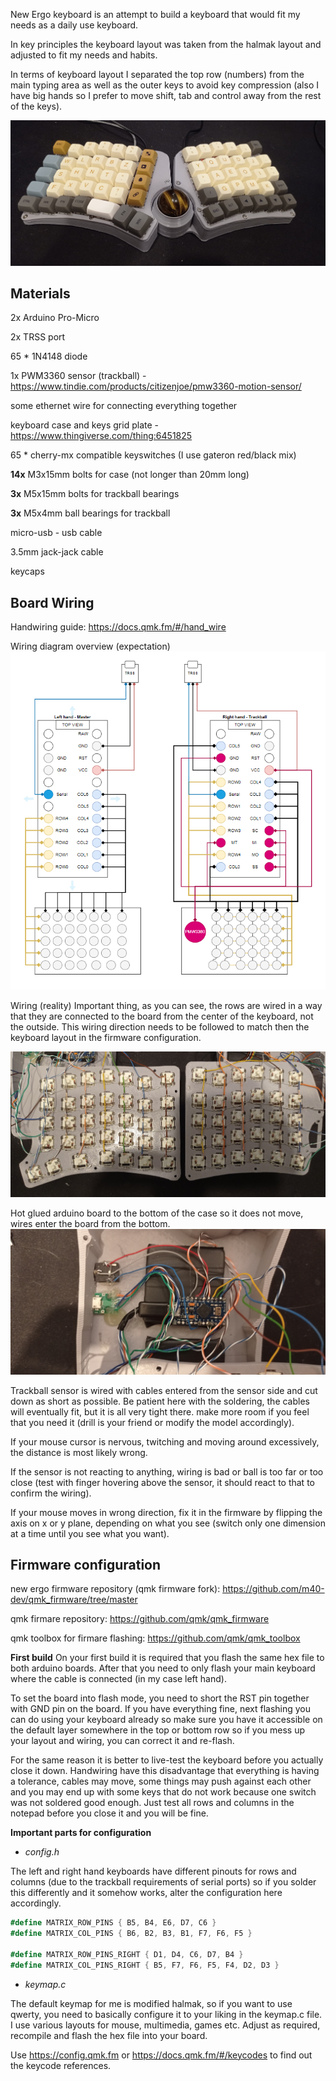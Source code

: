 New Ergo keyboard is an attempt to build a keyboard that would fit my needs as a daily use keyboard.

In key principles the keyboard layout was taken from the halmak layout and adjusted to fit my needs and habits.

In terms of keyboard layout I separated the top row (numbers) from the main typing area as well as the outer keys to avoid key compression (also I have big hands so I prefer to move shift, tab and control away from the rest of the keys).

![600x300](attachments/IMG_20240125_185033.jpg)

## Materials

2x Arduino Pro-Micro

2x TRSS port

65 * 1N4148 diode

1x PWM3360 sensor (trackball) - https://www.tindie.com/products/citizenjoe/pmw3360-motion-sensor/

some ethernet wire for connecting everything together

keyboard case and keys grid plate - https://www.thingiverse.com/thing:6451825

65 * cherry-mx compatible keyswitches (I use gateron red/black mix)

**14x** M3x15mm bolts for case (not longer than 20mm long)

**3x** M5x15mm bolts for trackball bearings

**3x** M5x4mm ball bearings for trackball

micro-usb - usb cable

3.5mm jack-jack cable

keycaps 

## Board Wiring 
Handwiring guide: https://docs.qmk.fm/#/hand_wire

Wiring diagram overview (expectation)
![](attachments/Pasted%20image%2020240125174902.png)

Wiring (reality)
Important thing, as you can see, the rows are wired in a way that they are connected to the board from the center of the keyboard, not the outside. This wiring direction needs to be followed to match then the keyboard layout in the firmware configuration.

![600x450](attachments/IMG_20240125_191238.jpg)

Hot glued arduino board to the bottom of the case so it does not move, wires enter the board from the bottom.
![600x450](attachments/IMG_20240125_191248.jpg)

Trackball sensor is wired with cables entered from the sensor side and cut down as short as possible. Be patient here with the soldering, the cables will eventually fit, but it is all very tight there. make more room if you feel that you need it (drill is your friend or modify the model accordingly). 

If your mouse cursor is nervous, twitching and moving around excessively, the distance is most likely wrong.

If the sensor is not reacting to anything, wiring is bad or ball is too far or too close (test with finger hovering above the sensor, it should react to that to confirm the wiring).

If your mouse moves in wrong direction, fix it in the firmware by flipping the axis on x or y plane, depending on what you see (switch only one dimension at a time until you see what you want). 


## Firmware configuration

new ergo firmware repository (qmk firmware fork): https://github.com/m40-dev/qmk_firmware/tree/master

qmk firmare repository: https://github.com/qmk/qmk_firmware

qmk toolbox for firmare flashing: https://github.com/qmk/qmk_toolbox


**First build**
On your first build it is required that you flash the same hex file to both arduino boards. After that you need to only flash your main keyboard where the cable is connected (in my case left hand). 

To set the board into flash mode, you need to short the RST pin together with GND pin on the board. If you have everything fine, next flashing you can do using your keyboard already so make sure you have it accessible on the default layer somewhere in the top or bottom row so if you mess up your layout and wiring, you can correct it and re-flash.

For the same reason it is better to live-test the keyboard before you actually close it down. Handwiring have this disadvantage that everything is having a tolerance, cables may move, some things may push against each other and you may end up with some keys that do not work because one switch was not soldered good enough. Just test all rows and columns in the notepad before you close it and you will be fine. 

**Important parts for configuration**

- *config.h*

The left and right hand keyboards have different pinouts for rows and columns (due to the trackball requirements of serial ports) so if you solder this differently and it somehow works, alter the configuration here accordingly.


```C#
#define MATRIX_ROW_PINS { B5, B4, E6, D7, C6 }
#define MATRIX_COL_PINS { B6, B2, B3, B1, F7, F6, F5 }

#define MATRIX_ROW_PINS_RIGHT { D1, D4, C6, D7, B4 }
#define MATRIX_COL_PINS_RIGHT { B5, F7, F6, F5, F4, D2, D3 }
```

- *keymap.c*

The default keymap for me is modified halmak, so if you want to use qwerty, you need to basically configure it to your liking in the keymap.c file. I use various layouts for mouse, multimedia, games etc. Adjust as required, recompile and flash the hex file into your board.


Use https://config.qmk.fm or https://docs.qmk.fm/#/keycodes to find out the keycode references.
